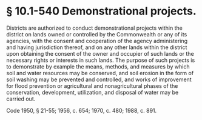 # § 10.1-540 Demonstrational projects.

<p>Districts are authorized to conduct demonstrational projects within the district on lands owned or controlled by the Commonwealth or any of its agencies, with the consent and cooperation of the agency administering and having jurisdiction thereof, and on any other lands within the district upon obtaining the consent of the owner and occupier of such lands or the necessary rights or interests in such lands. The purpose of such projects is to demonstrate by example the means, methods, and measures by which soil and water resources may be conserved, and soil erosion in the form of soil washing may be prevented and controlled, and works of improvement for flood prevention or agricultural and nonagricultural phases of the conservation, development, utilization, and disposal of water may be carried out.</p><p>Code 1950, § 21-55; 1956, c. 654; 1970, c. 480; 1988, c. 891.</p>
